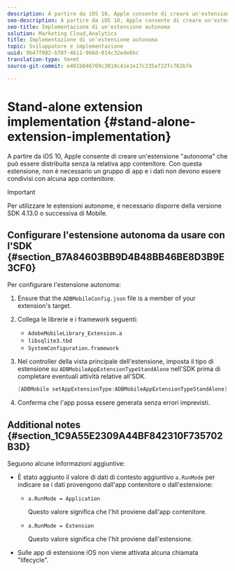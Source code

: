 ```yaml
---
description: A partire da iOS 10, Apple consente di creare un'estensione "autonoma" che può essere distribuita senza la relativa app contenitore. Con questa estensione, non è necessario un gruppo di app e i dati non devono essere condivisi con alcuna app contenitore.
seo-description: A partire da iOS 10, Apple consente di creare un'estensione "autonoma" che può essere distribuita senza la relativa app contenitore. Con questa estensione, non è necessario un gruppo di app e i dati non devono essere condivisi con alcuna app contenitore.
seo-title: Implementazione di un'estensione autonoma
solution: Marketing Cloud,Analytics
title: Implementazione di un'estensione autonoma
topic: Sviluppatore e implementazione
uuid: 9b47f082-b78f-4611-968d-014c32ede6bc
translation-type: tm+mt
source-git-commit: e481b046769c3010c41e1e17c235af22fc762b7e

---
```



# Stand-alone extension implementation {#stand-alone-extension-implementation}

A partire da iOS 10, Apple consente di creare un'estensione "autonoma" che può essere distribuita senza la relativa app contenitore. Con questa estensione, non è necessario un gruppo di app e i dati non devono essere condivisi con alcuna app contenitore.

>[!IMPORTANT]
>
>Per utilizzare le estensioni autonome, è necessario disporre della versione SDK 4.13.0 o successiva di Mobile.

## Configurare l'estensione autonoma da usare con l'SDK {#section_B7A84603BB9D4B48BB46BE8D3B9E3CF0}

Per configurare l'estensione autonoma:

1. Ensure that the `ADBMobileConfig.json` file is a member of your extension's target.
1. Collega le librerie e i framework seguenti:

   * `AdobeMobileLibrary_Extension.a`
   * `libsqlite3.tbd`
   * `SystemConfiguration.framework`

1. Nel controller della vista principale dell'estensione, imposta il tipo di estensione su `ADBMobileAppExtensionTypeStandAlone` nell'SDK prima di completare eventuali attività relative all'SDK.

   ```objective-c
   [ADBMobile setAppExtensionType:ADBMobileAppExtensionTypeStandAlone];
   ```

1. Conferma che l'app possa essere generata senza errori imprevisti.

## Additional notes {#section_1C9A55E2309A44BF842310F735702B3D}

Seguono alcune informazioni aggiuntive:

* È stato aggiunto il valore di dati di contesto aggiuntivo `a.RunMode` per indicare se i dati provengono dall'app contenitore o dall'estensione:

   * `a.RunMode = Application`

      Questo valore significa che l'hit proviene dall'app contenitore.
   * `a.RunMode = Extension`

      Questo valore significa che l'hit proviene dall'estensione.

* Sulle app di estensione iOS non viene attivata alcuna chiamata "lifecycle".


